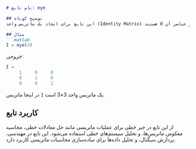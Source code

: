 ```markdown
# نام تابع: eye

## توضیح کوتاه
این تابع برای ایجاد یک ماتریس واحد (Identity Matrix) با اندازه مشخص استفاده می‌شود. ماتریس واحد ماتریسی مربعی است که عناصر قطر اصلی آن 1 و سایر عناصر آن 0 هستند.

## مثال
```matlab
I = eye(3)
```

خروجی:
```matlab
I =
     1     0     0
     0     1     0
     0     0     1
```

در اینجا ماتریس `I` یک ماتریس واحد 3×3 است.

## کاربرد تابع
از این تابع در جبر خطی برای عملیات ماتریسی مانند حل معادلات خطی، محاسبه معکوس ماتریس‌ها، و تحلیل سیستم‌های خطی استفاده می‌شود. این تابع در مهندسی، پردازش سیگنال، و تحلیل داده‌ها برای ساده‌سازی محاسبات ماتریسی کاربرد دارد.
```
